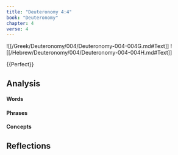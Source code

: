 ```yaml
---
title: "Deuteronomy 4:4"
book: "Deuteronomy"
chapter: 4
verse: 4
---
```

![[/Greek/Deuteronomy/004/Deuteronomy-004-004G.md#Text]]
![[/Hebrew/Deuteronomy/004/Deuteronomy-004-004H.md#Text]]

{{Perfect}}

## Analysis

#### Words

#### Phrases

#### Concepts

## Reflections
